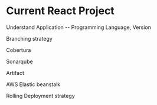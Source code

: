# Current React Project

Understand Application -- Programming Language, Version

Branching strategy

Cobertura

Sonarqube

Artifact

AWS Elastic beanstalk

Rolling Deployment strategy
